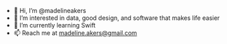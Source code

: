 - 👋 Hi, I’m @madelineakers
- 👀 I’m interested in data, good design, and software that makes life easier
- 🌱 I’m currently learning Swift
- 📫 Reach me at madeline.akers@gmail.com

<!---
madelineakers/madelineakers is a ✨ special ✨ repository because its `README.md` (this file) appears on your GitHub profile.
You can click the Preview link to take a look at your changes.
--->
